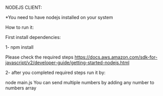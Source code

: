NODEJS CLIENT:

*You need to have nodejs installed on your system

How to run it:

First install dependencies:

1- npm install

Please check the required steps
https://docs.aws.amazon.com/sdk-for-javascript/v2/developer-guide/getting-started-nodejs.html

2- after you completed required steps run it by:

node main.js
You can send multiple numbers by adding any number to numbers array